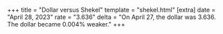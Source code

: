+++
title = "Dollar versus Shekel"
template = "shekel.html"
[extra]
date = "April 28, 2023"
rate = "3.636"
delta = "On April 27, the dollar was 3.636. The dollar became 0.004% weaker."
+++
